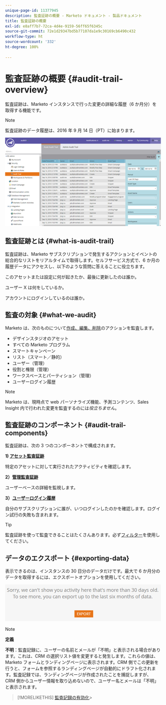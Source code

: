 ```yaml
---
unique-page-id: 11377945
description: 監査証跡の概要 - Marketo ドキュメント - 製品ドキュメント
title: 監査証跡の概要
exl-id: e8aff7b7-72ca-4d4e-9159-56ff65f6345c
source-git-commit: 72e1d29347bd5b77107da1e9c30169cb6490c432
workflow-type: ht
source-wordcount: '332'
ht-degree: 100%

---
```


# 監査証跡の概要 {#audit-trail-overview}

監査証跡は、Marketo インスタンスで行った変更の詳細な履歴（6 か月分）を取得する機能です。

>[!NOTE]
>
>監査証跡のデータ履歴は、2016 年 9 月 14 日（PT）に始まります。

![](assets/one.png)

## 監査証跡とは {#what-is-audit-trail}

監査証跡は、Marketo サブスクリプションで発生するアクションとイベントの総合的なリストをリアルタイムで取得します。セルフサービス方式で、6 か月の履歴データにアクセスし、以下のような質問に答えることに役立ちます。

このアセットまたは設定に何が起きたか、最後に更新したのは誰か。

ユーザー X は何をしているか。

アカウントにログインしているのは誰か。

## 監査の対象 {#what-we-audit}

Marketo は、次のものについて[作成、編集、削除](/help/marketo/product-docs/administration/audit-trail/change-details-in-audit-trail.md)のアクションを監査します。

* デザインスタジオのアセット
* すべての Marketo プログラム
* スマートキャンペーン
* リスト（スマート／静的）
* ユーザー（管理）
* 役割と権限（管理）
* ワークスペースとパーティション（管理）
* ユーザーログイン履歴

>[!NOTE]
>
>Marketo は、現時点で web パーソナライズ機能、予測コンテンツ、Sales Insight 内で行われた変更を監査するのには&#x200B;_役立ちません_。

## 監査証跡のコンポーネント {#audit-trail-components}

監査証跡は、次の 3 つのコンポーネントで構成されます。

**1) [アセット監査証跡](/help/marketo/product-docs/administration/audit-trail/change-details-in-audit-trail.md#asset-audit-trail)**

特定のアセットに対して実行されたアクティビティを確認します。

**2）[管理監査証跡](/help/marketo/product-docs/administration/audit-trail/change-details-in-audit-trail.md#admin-audit-trail)**

ユーザーベースの詳細を監視します。

**3）[ユーザーログイン履歴](/help/marketo/product-docs/administration/audit-trail/user-login-history.md)**

自分のサブスクリプションに誰が、いつログインしたのかを確認します。ログイン試行の失敗も含まれます。

>[!TIP]
>
>監査証跡を使って監査できることはたくさんあります。必ず[フィルター](/help/marketo/product-docs/administration/audit-trail/filtering-in-audit-trail.md)を使用してください。

## データのエクスポート {#exporting-data}

表示できるのは、インスタンスの 30 日分のデータだけです。最大で 6 か月分のデータを取得するには、エクスポートオプションを使用してください。

![](assets/two.png)

>[!NOTE]
>
>**定義**
>
>**不明**：監査記録に、ユーザーの名前とメールが「不明」と表示される場合があります。これは、CRM の選択リスト値を変更すると発生します。これらの値は、Marketo フォームとランディングページに表示されます。CRM 側でこの更新を行うと、フォームを参照するランディングページが自動的にドラフト化されます。監査記録では、ランディングページが作成されたことを捕捉しますが、CRM 側からユーザー情報を取り込めないので、ユーザー名とメールは「不明」と表示されます。

>[!MORELIKETHIS]
[監査記録の有効化](/help/marketo/product-docs/administration/audit-trail/enable-audit-trail.md)>
>
